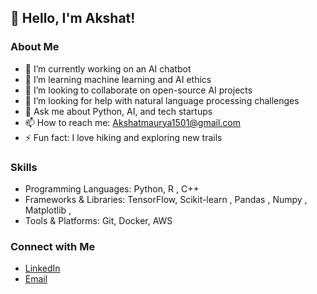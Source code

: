 ## 👋 Hello, I'm Akshat!

### About Me
- 🔭 I’m currently working on an AI chatbot
- 🌱 I’m learning machine learning and AI ethics
- 👯 I’m looking to collaborate on open-source AI projects
- 🤔 I’m looking for help with natural language processing challenges
- 💬 Ask me about Python, AI, and tech startups
- 📫 How to reach me: Akshatmaurya1501@gmail.com
- ⚡ Fun fact: I love hiking and exploring new trails

### Skills
- Programming Languages: Python, R , C++
- Frameworks & Libraries: TensorFlow, Scikit-learn , Pandas , Numpy , Matplotlib ,
- Tools & Platforms: Git, Docker, AWS

### Connect with Me
- [LinkedIn](https://www.linkedin.com/in/makshat13/)
- [Email](mailto:Akshatmaurya1501@gmail.com)
